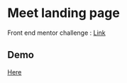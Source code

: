 # Meet landing page

Front end mentor challenge : [Link](https://www.frontendmentor.io/challenges/meet-landing-page-rbTDS6OUR)

## Demo
[Here](https://ahmedehab2.github.io/meet-landing-page-main/)
